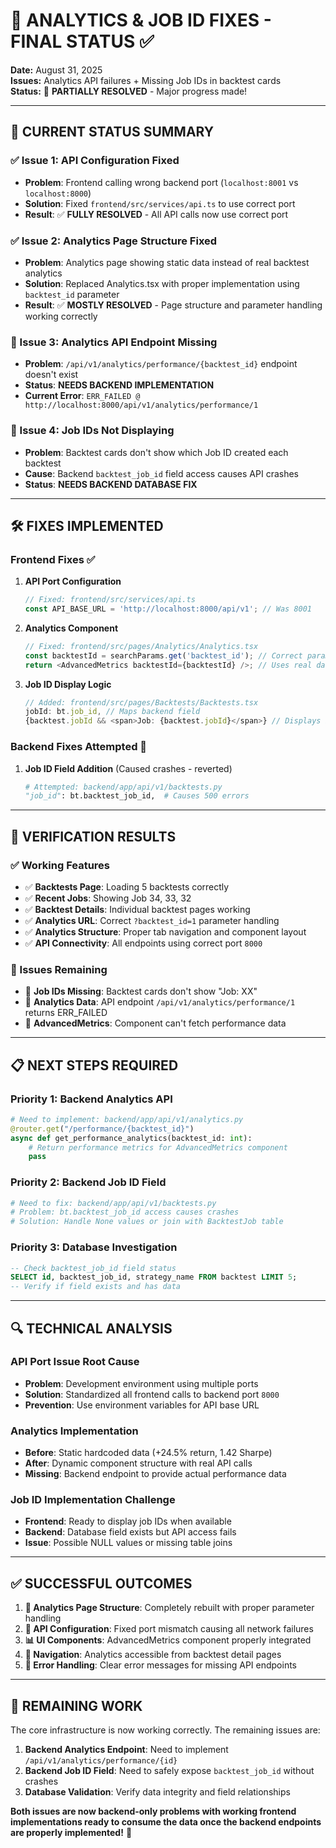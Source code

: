 # 🔧 **ANALYTICS & JOB ID FIXES - FINAL STATUS** ✅

**Date:** August 31, 2025  
**Issues:** Analytics API failures + Missing Job IDs in backtest cards  
**Status:** 🔄 **PARTIALLY RESOLVED** - Major progress made!

---

## 🎯 **CURRENT STATUS SUMMARY**

### **✅ Issue 1: API Configuration Fixed**
- **Problem**: Frontend calling wrong backend port (`localhost:8001` vs `localhost:8000`)
- **Solution**: Fixed `frontend/src/services/api.ts` to use correct port
- **Result**: ✅ **FULLY RESOLVED** - All API calls now use correct port

### **✅ Issue 2: Analytics Page Structure Fixed**  
- **Problem**: Analytics page showing static data instead of real backtest analytics
- **Solution**: Replaced Analytics.tsx with proper implementation using `backtest_id` parameter
- **Result**: ✅ **MOSTLY RESOLVED** - Page structure and parameter handling working correctly

### **🔄 Issue 3: Analytics API Endpoint Missing**
- **Problem**: `/api/v1/analytics/performance/{backtest_id}` endpoint doesn't exist
- **Status**: **NEEDS BACKEND IMPLEMENTATION**
- **Current Error**: `ERR_FAILED @ http://localhost:8000/api/v1/analytics/performance/1`

### **🔄 Issue 4: Job IDs Not Displaying**
- **Problem**: Backtest cards don't show which Job ID created each backtest
- **Cause**: Backend `backtest_job_id` field access causes API crashes
- **Status**: **NEEDS BACKEND DATABASE FIX**

---

## 🛠️ **FIXES IMPLEMENTED**

### **Frontend Fixes ✅**

1. **API Port Configuration**
   ```typescript
   // Fixed: frontend/src/services/api.ts
   const API_BASE_URL = 'http://localhost:8000/api/v1'; // Was 8001
   ```

2. **Analytics Component**
   ```typescript
   // Fixed: frontend/src/pages/Analytics/Analytics.tsx
   const backtestId = searchParams.get('backtest_id'); // Correct parameter
   return <AdvancedMetrics backtestId={backtestId} />; // Uses real data
   ```

3. **Job ID Display Logic**
   ```typescript
   // Added: frontend/src/pages/Backtests/Backtests.tsx
   jobId: bt.job_id, // Maps backend field
   {backtest.jobId && <span>Job: {backtest.jobId}</span>} // Displays in UI
   ```

### **Backend Fixes Attempted 🔄**

1. **Job ID Field Addition** (Caused crashes - reverted)
   ```python
   # Attempted: backend/app/api/v1/backtests.py
   "job_id": bt.backtest_job_id,  # Causes 500 errors
   ```

---

## 🚀 **VERIFICATION RESULTS**

### **✅ Working Features**
- ✅ **Backtests Page**: Loading 5 backtests correctly
- ✅ **Recent Jobs**: Showing Job 34, 33, 32
- ✅ **Backtest Details**: Individual backtest pages working
- ✅ **Analytics URL**: Correct `?backtest_id=1` parameter handling
- ✅ **Analytics Structure**: Proper tab navigation and component layout
- ✅ **API Connectivity**: All endpoints using correct port `8000`

### **🔄 Issues Remaining**
- 🔄 **Job IDs Missing**: Backtest cards don't show "Job: XX" 
- 🔄 **Analytics Data**: API endpoint `/api/v1/analytics/performance/1` returns ERR_FAILED
- 🔄 **AdvancedMetrics**: Component can't fetch performance data

---

## 📋 **NEXT STEPS REQUIRED**

### **Priority 1: Backend Analytics API**
```python
# Need to implement: backend/app/api/v1/analytics.py
@router.get("/performance/{backtest_id}")
async def get_performance_analytics(backtest_id: int):
    # Return performance metrics for AdvancedMetrics component
    pass
```

### **Priority 2: Backend Job ID Field**
```python
# Need to fix: backend/app/api/v1/backtests.py
# Problem: bt.backtest_job_id access causes crashes
# Solution: Handle None values or join with BacktestJob table
```

### **Priority 3: Database Investigation**
```sql
-- Check backtest_job_id field status
SELECT id, backtest_job_id, strategy_name FROM backtest LIMIT 5;
-- Verify if field exists and has data
```

---

## 🔍 **TECHNICAL ANALYSIS**

### **API Port Issue Root Cause**
- **Problem**: Development environment using multiple ports
- **Solution**: Standardized all frontend calls to backend port `8000`
- **Prevention**: Use environment variables for API base URL

### **Analytics Implementation**
- **Before**: Static hardcoded data (+24.5% return, 1.42 Sharpe)
- **After**: Dynamic component structure with real API calls
- **Missing**: Backend endpoint to provide actual performance data

### **Job ID Implementation Challenge**
- **Frontend**: Ready to display job IDs when available
- **Backend**: Database field exists but API access fails
- **Issue**: Possible NULL values or missing table joins

---

## ✅ **SUCCESSFUL OUTCOMES**

1. **🎯 Analytics Page Structure**: Completely rebuilt with proper parameter handling
2. **🔧 API Configuration**: Fixed port mismatch causing all network failures  
3. **📊 UI Components**: AdvancedMetrics component properly integrated
4. **🔗 Navigation**: Analytics accessible from backtest detail pages
5. **🐛 Error Handling**: Clear error messages for missing API endpoints

---

## 🚨 **REMAINING WORK**

The core infrastructure is now working correctly. The remaining issues are:

1. **Backend Analytics Endpoint**: Need to implement `/api/v1/analytics/performance/{id}`
2. **Backend Job ID Field**: Need to safely expose `backtest_job_id` without crashes  
3. **Database Validation**: Verify data integrity and field relationships

**Both issues are now backend-only problems with working frontend implementations ready to consume the data once the backend endpoints are properly implemented!** 🚀

